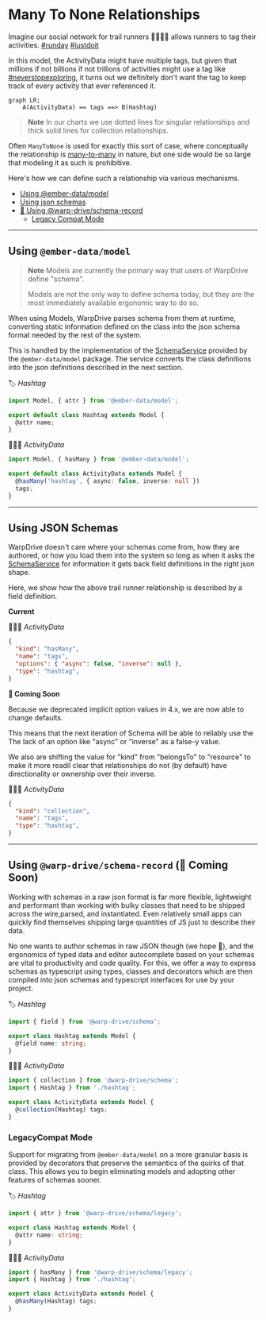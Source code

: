 # Many To None Relationships

Imagine our social network for trail runners 🏃🏃🏾‍♀️ allows runners to tag their activities. [#runday](https://www.instagram.com/explore/tags/runday/?hl=en) [#justdoit](https://www.instagram.com/explore/tags/justdoit/?hl=en)

In this model, the ActivityData might have multiple tags, but given that millions if not billions if not trillions of activities might use a tag like [#neverstopexploring](https://www.instagram.com/explore/tags/neverstopexploring/?hl=en), it turns out we definitely don't want the tag to keep track of every activity that ever referenced it.

```mermaid
graph LR;
    A(ActivityData) == tags ==> B(Hashtag)
```

> **Note** In our charts we use dotted lines for singular relationships and thick solid lines for collection relationships.

Often `ManyToNone` is used for exactly this sort of case, where conceptually the relationship is [many-to-many](./many-to-many.md) in nature, but one side would be so large that modeling it as such is prohibitive.

Here's how we can define such a relationship via various mechanisms.

- [Using @ember-data/model](#using-ember-datamodel)
- [Using json schemas](#using-json-schemas)
- [🚧 Using @warp-drive/schema-record](#using-warp-driveschema-record-🚧-coming-soon)
  - [Legacy Compat Mode](#legacycompat-mode)

---

## Using `@ember-data/model`

> **Note** Models are currently the primary way that users of WarpDrive define "schema".
>
> Models are not the only way to define schema today, but they
> are the most immediately available ergonomic way to do so.

When using Models, WarpDrive parses schema from them at runtime,
converting static information defined on the class into the json
schema format needed by the rest of the system.

This is handled by the implementation of the [SchemaService](/api/@warp-drive/core/types/schema/schema-service/interfaces/SchemaService) provided
by the `@ember-data/model` package. The service converts the class
definitions into the json definitions described in the next section.

🏷️ *Hashtag*

```ts
import Model, { attr } from '@ember-data/model';

export default class Hashtag extends Model {
  @attr name;
}
```

🏃🏾‍♀️ *ActivityData*

```ts
import Model, { hasMany } from '@ember-data/model';

export default class ActivityData extends Model {
  @hasMany('hashtag', { async: false, inverse: null })
  tags;
}
```

---

## Using JSON Schemas

WarpDrive doesn't care where your schemas come from, how they are authored,
or how you load them into the system so long as when it asks the [SchemaService](/api/@warp-drive/core/types/schema/schema-service/interfaces/SchemaService)
for information it gets back field definitions in the right json shape.

Here, we show how the above trail runner relationship is described by a field definition.

**Current**

🏃🏾‍♀️ *ActivityData*

```json
{
  "kind": "hasMany",
  "name": "tags",
  "options": { "async": false, "inverse": null },
  "type": "hashtag",
}
```

**🚧 Coming Soon**

Because we deprecated implicit option values in 4.x, we are now able to change defaults.

This means that the next iteration of Schema will be able to reliably use
the The lack of an option like "async" or "inverse" as a false-y value.

We also are shifting the value for "kind" from "belongsTo" to "resource"
to make it more readil clear that relationships do not (by default) have
directionality or ownership over their inverse.

🏃🏾‍♀️ *ActivityData*

```json
{
  "kind": "collection",
  "name": "tags",
  "type": "hashtag",
}
```

---

## Using `@warp-drive/schema-record` (🚧 Coming Soon)

Working with schemas in a raw json format is far more flexible, lightweight and
performant than working with bulky classes that need to be shipped across the wire,parsed, and instantiated. Even relatively small apps can quickly find themselves shipping large quantities of JS just to describe their data.

No one wants to author schemas in raw JSON though (we hope 😬), and the ergonomics of typed data and editor autocomplete based on your schemas are vital to productivity and
code quality. For this, we offer a way to express schemas as typescript using types, classes and decorators which are then compiled into json schemas and typescript interfaces for use by your project.

🏷️ *Hashtag*

```ts
import { field } from '@warp-drive/schema';

export class Hashtag extends Model {
  @field name: string;
}
```

🏃🏾‍♀️ *ActivityData*

```ts
import { collection } from '@warp-drive/schema';
import { Hashtag } from './hashtag';

export class ActivityData extends Model {
  @collection(Hashtag) tags;
}
```

### LegacyCompat Mode

Support for migrating from `@ember-data/model` on a more granular basis is provided by decorators that preserve the semantics of the quirks of that class. This allows you to begin eliminating models
and adopting other features of schemas sooner.

🏷️ *Hashtag*

```ts
import { attr } from '@warp-drive/schema/legacy';

export class Hashtag extends Model {
  @attr name: string;
}
```

🏃🏾‍♀️ *ActivityData*

```ts
import { hasMany } from '@warp-drive/schema/legacy';
import { Hashtag } from './hashtag';

export class ActivityData extends Model {
  @hasMany(Hashtag) tags;
}
```
